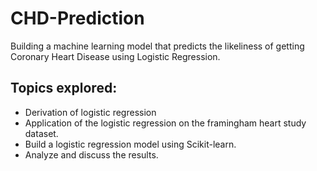 # CHD-Prediction
Building a machine learning model that predicts the likeliness of getting Coronary Heart Disease using Logistic Regression. 

## Topics explored:
- Derivation of logistic regression
- Application of the logistic regression on the framingham heart study dataset.
- Build a logistic regression model using Scikit-learn.
- Analyze and discuss the results.

